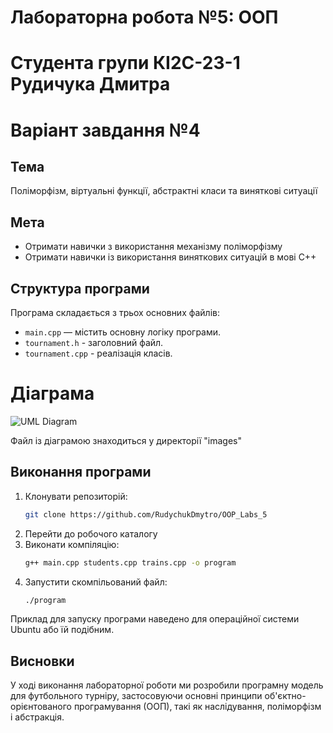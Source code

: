 # Лабораторна робота №5: ООП

# Студента групи КІ2С-23-1 Рудичука Дмитра 
# Варіант завдання №4

## Тема
Поліморфізм, віртуальні функції, абстрактні класи та виняткові ситуації

## Мета
- Отримати навички з використання механізму поліморфізму
- Отримати навички із використання виняткових ситуацій в мові С++


## Структура програми
Програма складається з трьох основних файлів:
- `main.cpp` — містить основну логіку програми.
- `tournament.h` - заголовний файл.
- `tournament.cpp` - реалізація класів.


# Діаграма
![UML Diagram](images/UML_lab_5.png)

Файл із діаграмою знаходиться у директорії "images"

## Виконання програми
1. Клонувати репозиторій:
   ```bash
   git clone https://github.com/RudychukDmytro/OOP_Labs_5
2. Перейти до робочого каталогу
3. Виконати компіляцію:
   ```bash
   g++ main.cpp students.cpp trains.cpp -o program
4. Запустити скомпільований файл:
   ```bash
   ./program

Приклад для запуску програми наведено для операційної системи Ubuntu або їй подібним.

## Висновки

У ході виконання лабораторної роботи ми розробили програмну модель для футбольного турніру, застосовуючи основні принципи об'єктно-орієнтованого програмування (ООП), такі як наслідування, поліморфізм і абстракція.
